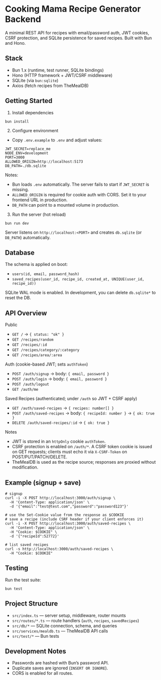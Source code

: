 # Cooking Mama Recipe Generator Backend

A minimal REST API for recipes with email/password auth, JWT cookies, CSRF protection, and SQLite persistence for saved recipes. Built with Bun and Hono.

## Stack

- Bun 1.x (runtime, test runner, SQLite bindings)
- Hono (HTTP framework + JWT/CSRF middleware)
- SQLite (via `bun:sqlite`)
- Axios (fetch recipes from TheMealDB)

## Getting Started

1. Install dependencies

```
bun install
```

2. Configure environment

- Copy `.env.example` to `.env` and adjust values:

```
JWT_SECRET=replace_me
NODE_ENV=development
PORT=3000
ALLOWED_ORIGIN=http://localhost:5173
DB_PATH=./db.sqlite
```

Notes:

- Bun loads `.env` automatically. The server fails to start if `JWT_SECRET` is missing.
- `ALLOWED_ORIGIN` is required for cookie auth with CORS. Set it to your frontend URL in production.
- `DB_PATH` can point to a mounted volume in production.

3. Run the server (hot reload)

```
bun run dev
```

Server listens on `http://localhost:<PORT>` and creates `db.sqlite` (or `DB_PATH`) automatically.

## Database

The schema is applied on boot:

- `users(id, email, password_hash)`
- `saved_recipes(user_id, recipe_id, created_at, UNIQUE(user_id, recipe_id))`

SQLite WAL mode is enabled. In development, you can delete `db.sqlite*` to reset the DB.

## API Overview

Public

- `GET /` → `{ status: "ok" }`
- `GET /recipes/random`
- `GET /recipes/:id`
- `GET /recipes/category/:category`
- `GET /recipes/area/:area`

Auth (cookie-based JWT; sets `authToken`)

- `POST /auth/signup` → body: `{ email, password }`
- `POST /auth/login` → body: `{ email, password }`
- `POST /auth/logout`
- `GET /auth/me`

Saved Recipes (authenticated; under `/auth` so JWT + CSRF apply)

- `GET /auth/saved-recipes` → `{ recipes: number[] }`
- `POST /auth/saved-recipes` → body: `{ recipeId: number }` → `{ ok: true }`
- `DELETE /auth/saved-recipes/:id` → `{ ok: true }`

Notes

- JWT is stored in an `httpOnly` cookie `authToken`.
- CSRF protection is enabled on `/auth/*`. A CSRF token cookie is issued on GET requests; clients must echo it via `X-CSRF-Token` on POST/PUT/PATCH/DELETE.
- TheMealDB is used as the recipe source; responses are proxied without modification.

## Example (signup + save)

```
# signup
curl -i -X POST http://localhost:3000/auth/signup \
  -H 'Content-Type: application/json' \
  -d '{"email":"test@test.com","password":"password123"}'

# use the Set-Cookie value from the response as $COOKIE
# save a recipe (include CSRF header if your client enforces it)
curl -i -X POST http://localhost:3000/auth/saved-recipes \
  -H 'Content-Type: application/json' \
  -H "Cookie: $COOKIE" \
  -d '{"recipeId":52772}'

# list saved recipes
curl -s http://localhost:3000/auth/saved-recipes \
  -H "Cookie: $COOKIE"
```

## Testing

Run the test suite:

```
bun test
```

## Project Structure

- `src/index.ts` — server setup, middleware, router mounts
- `src/routes/*.ts` — route handlers (`auth`, `recipes`, `savedRecipes`)
- `src/db/*` — SQLite connection, schema, and queries
- `src/services/mealdb.ts` — TheMealDB API calls
- `src/test/*` — Bun tests

## Development Notes

- Passwords are hashed with Bun’s password API.
- Duplicate saves are ignored (`INSERT OR IGNORE`).
- CORS is enabled for all routes.
